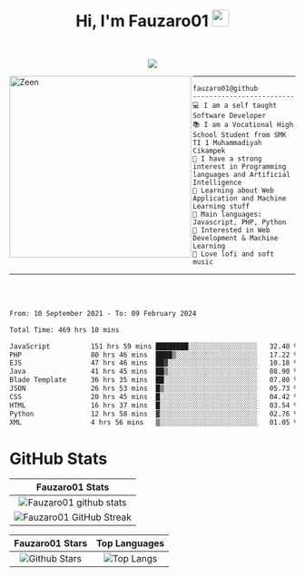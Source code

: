 <h1 align="center">
Hi, I'm Fauzaro01
  <img src="https://media.giphy.com/media/hvRJCLFzcasrR4ia7z/giphy.gif" width="30"></h1>
<br/>

<p align="center">
  <a href="https://github.com/DenverCoder1/readme-typing-svg">
    <img src="https://readme-typing-svg.herokuapp.com?lines=Chill%20and%20Coding;Full+Stack+Web+Developer;Student;Software%20Develover;Always%20learning%20new%20things&center=true&width=380&height=45"></a>
</p>

<img align="left" src="https://media.tenor.com/LNrMsLTFICEAAAAi/elysia.gif" alt="Zeen" width="320" height="320" />
<hr>

```
fauzaro01@github
-------------------------
💻 I am a self taught Software Developer
📚 I am a Vocational High School Student from SMK TI 1 Muhammadiyah Cikampek
📝 I have a strong interest in Programming languages and Artificial Intelligence
🌱 Learning about Web Application and Machine Learning stuff
🌟 Main languages: Javascript, PHP, Python
🚩 Interested in Web Development & Machine Learning
🎵 Love lofi and soft music 
```

<hr>
<br>
<br>
<div align="left">
<!--START_SECTION:waka-->

```txt
From: 10 September 2021 - To: 09 February 2024

Total Time: 469 hrs 10 mins

JavaScript          151 hrs 59 mins ████████░░░░░░░░░░░░░░░░░   32.40 %
PHP                 80 hrs 46 mins  ████▒░░░░░░░░░░░░░░░░░░░░   17.22 %
EJS                 47 hrs 46 mins  ██▓░░░░░░░░░░░░░░░░░░░░░░   10.18 %
Java                41 hrs 45 mins  ██▒░░░░░░░░░░░░░░░░░░░░░░   08.90 %
Blade Template      36 hrs 35 mins  ██░░░░░░░░░░░░░░░░░░░░░░░   07.80 %
JSON                26 hrs 53 mins  █▒░░░░░░░░░░░░░░░░░░░░░░░   05.73 %
CSS                 20 hrs 45 mins  █░░░░░░░░░░░░░░░░░░░░░░░░   04.42 %
HTML                16 hrs 37 mins  █░░░░░░░░░░░░░░░░░░░░░░░░   03.54 %
Python              12 hrs 58 mins  ▓░░░░░░░░░░░░░░░░░░░░░░░░   02.76 %
XML                 4 hrs 56 mins   ▒░░░░░░░░░░░░░░░░░░░░░░░░   01.05 %
```

<!--END_SECTION:waka-->
</div>

# GitHub Stats

|                                                            Fauzaro01 Stats                                                            |
| :--------------------------------------------------------------------------------------------------------------------------------------------: |
|        ![Fauzaro01 github stats](https://github-readme-stats.vercel.app/api?username=Fauzaro01&show_icons=true&theme=algolia)        |
|              ![Fauzaro01 GitHub Streak](https://github-readme-streak-stats.herokuapp.com/?user=Fauzaro01&theme=algolia)              |

|                                                                                              Fauzaro01 Stars                                                                                              |                                                           Top Languages                                                           |
| :----------------------------------------------------------------------------------------------------------------------------------------------------------------------------------------------------------------: | :-------------------------------------------------------------------------------------------------------------------------------: |
| ![Github Stars](https://github-readme-stats.vercel.app/api?username=Fauzaro01&show_icons=true&locale=en&count_private=true&hide_rank=true&custom_title=My%20GitHub%20Stats&disable_animations=true&theme=algolia) | ![Top Langs](https://github-readme-stats.vercel.app/api/top-langs/?username=Fauzaro01&langs_count=8&theme=algolia&layout=compact) |

